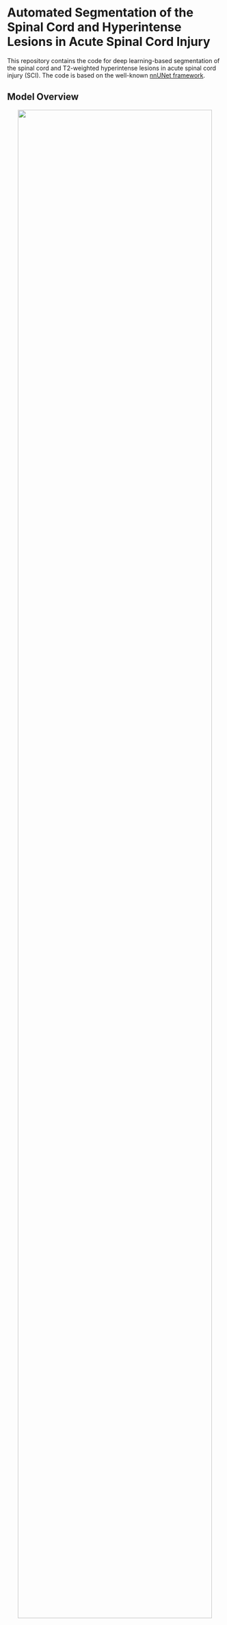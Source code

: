 # Automated Segmentation of the Spinal Cord and Hyperintense Lesions in Acute Spinal Cord Injury

This repository contains the code for deep learning-based segmentation of the spinal cord and T2-weighted hyperintense lesions in acute spinal cord injury (SCI). The code is based on the well-known [nnUNet framework](https://github.com/MIC-DKFZ/nnUNet).


## Model Overview

<p align="center" width="100%">
    <img width="95%" src="https://github.com/ivadomed/model_seg_sci/assets/53445351/20e47f31-3d68-4050-bc10-2814f5deb89d">
</p>

## Getting started

### Dependencies

1. Install Spinal Cord Toolbox. Instructions can be found [here](https://spinalcordtoolbox.com/user_section/installation.html). 
TODO: add updated requirements.txt --> those are the dependencies


### Step 1: Cloning the Repository

Open a terminal and clone the repository using the following command:

~~~
git clone https://github.com/ivadomed/model_seg_sci.git
~~~

### Step 2: Setting up the Environment

The following commands show how to set up the environment. Note that the documentation assumes that the user has `conda` installed on their system. Instructions on installing `conda` can be found [here](https://conda.io/projects/conda/en/latest/user-guide/install/index.html).

1. Create a conda environment with the following command:
```
conda create -n venv_nnunet python=3.9
```

2. Activate the environment with the following command:
```
conda activate venv_nnunet
```

3. Install the required packages with the following command:
```
pip install -r packaging/requirements.txt
```
 
### Step 3: Getting the Predictions

We provide two methods to run inference on a trained model to obtain the segmentations.

1. **On Individual Images**: This accepts a single image or a list of images. Note that in the case of a list of images, each input image must be separated by a space. Run the following command from the terminal:

```bash
python packaging/run_inference.py --path-images /path/to/image1 /path/to/image2 --path-out /path/to/output --path-model /path/to/model --pred-type {sc-seg, lesion-seg, all}
```

2. On a Dataset: This method performs the inference on all the images in the given dataset. Run the following command from the terminal:

```bash
python packaging/run_inference.py --path-dataset /path/to/test-dataset --path-out /path/to/output --path-model /path/to/model
--pred-type {sc-seg, lesion-seg, all}
```

> **Note**
> The inference scripts also supports inference on a GPU. To do so, simply add the flag `--use-gpu` at the end of the above commands. By default, the inference is run on the CPU. 


